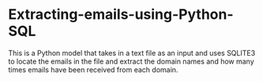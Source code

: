 # Extracting-emails-using-Python-SQL
This is a Python model that takes in a text file as an input and uses SQLITE3 to locate the emails in the file and extract the domain names and how many times emails have been received from each domain.
